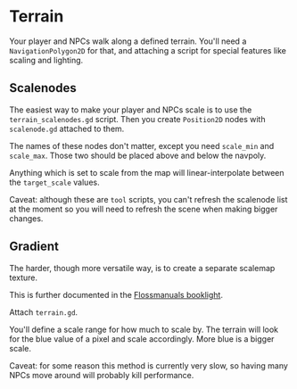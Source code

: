 # Terrain

Your player and NPCs walk along a defined terrain. You'll need a `NavigationPolygon2D`
for that, and attaching a script for special features like scaling and lighting.

## Scalenodes

The easiest way to make your player and NPCs scale is to use the `terrain_scalenodes.gd`
script. Then you create `Position2D` nodes with `scalenode.gd` attached to them.

The names of these nodes don't matter, except you need `scale_min` and `scale_max`.
Those two should be placed above and below the navpoly.

Anything which is set to scale from the map will linear-interpolate between the `target_scale`
values.

Caveat: although these are `tool` scripts, you can't refresh the scalenode list at the
moment so you will need to refresh the scene when making bigger changes.

## Gradient

The harder, though more versatile way, is to create a separate scalemap texture.

This is further documented in the [Flossmanuals booklight](https://fr.flossmanuals.net/creating-point-and-click-games-with-escoria/lightening/).

Attach `terrain.gd`.

You'll define a scale range for how much to scale by. The terrain will look for the blue
value of a pixel and scale accordingly. More blue is a bigger scale.

Caveat: for some reason this method is currently very slow, so having many NPCs move
around will probably kill performance.

